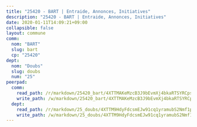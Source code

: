 ```yaml
---
title: "25420 - BART | Entraide, Annonces, Initiatives"
description: "25420 - BART | Entraide, Annonces, Initiatives"
date: 2020-01-11T14:09:21+09:00
collapsible: false
layout: commune
comm:
  nom: "BART"
  slug: bart
  cp: "25420"
dept:
  nom: "Doubs"
  slug: doubs
  num: "25"
peerpad:
  comm:
    read_path: /r/markdown/25420_bart/4XTTMAKeMzcB3J9bEvmXj4bkaRTSYRCpsRsf5VYC6wUbKp6EG
    write_path: /w/markdown/25420_bart/4XTTMAKeMzcB3J9bEvmXj4bkaRTSYRCpsRsf5VYC6wUbKp6EG-K3TgTgyjnvF6scpNjPgq1cfh1nuEpmMTEFzhFWPjcUqB6s6FSb9J2QbmF6ot7PwNXQQ5Gx5qKSKuh4UxSYe97DAMra6mxQWSsgfwzoHv8t2tkEheBg7CgFVUqutqwYQ9mjco4Amz
  dept:
    read_path: /r/markdown/25_doubs/4XTTM9HdyFdcsmEJw91cq1yramubS2Nmf1ps2s84xcMxY74Zv
    write_path: /w/markdown/25_doubs/4XTTM9HdyFdcsmEJw91cq1yramubS2Nmf1ps2s84xcMxY74Zv-K3TgURza6A4QY75MscA2g52nUX9tjMQaHW9mgBSgyRKNNp3M6gkaXA9iDDtpbSx22mTSZbQLYS1izbwsznz8e9u5BERCmGKxZ379xV2nAaDe1bGyxrjytc7G1EcbGtknRFYQ1Lxp
---
```


